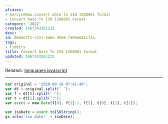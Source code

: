 ```yaml
---
aliases:
- ServiceNow.convert date to ISO ISO8601 format
- Convert Date To ISO ISO8601 Format
category: '2022'
created: 1667343261225
desc: ''
id: 08dde7f1-c211-4dbe-9506-f309a685cf2a
tags:
- tidbits
title: Convert Date To ISO ISO8601 Format
updated: 1667343261225
---
```

   
Related::  [languages.javascript](../devlog/languages.javascript.md)   
   
   
---   
   
```javascript
var original = '2020-09-18 07:41:40';
var dt = original.split(' ');
var f = dt[0].split('-');
var t = dt[1].split(':');
var event = new Date(f[0], f[1]-1, f[2], t[0], t[1], t[2]);

var isoDate = event.toISOString();
gs.info('iso date:' + isoDate);
```
